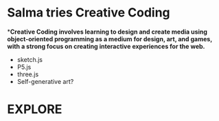 # Salma tries Creative Coding

***Creative Coding involves learning to design and create media using object-oriented programming as a medium for design, art, and games, with a strong focus on creating interactive experiences for the web.**
- sketch.js
- P5.js
- three.js
- Self-generative art?
 # EXPLORE
